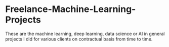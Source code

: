 # Freelance-Machine-Learning-Projects
These are the machine learning, deep learning, data science or AI in general projects I did for various clients on contractual basis from time to time.
